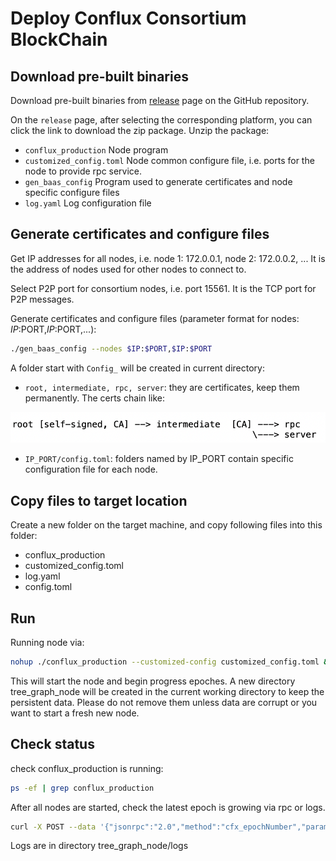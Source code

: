 # Deploy Conflux Consortium BlockChain

## Download pre-built binaries
Download pre-built binaries from [release](https://github.com/tree-graph/conflux-consortium/releases) page on the GitHub repository.

On the ``release`` page, after selecting the corresponding platform, you can click the link to download the zip package. Unzip the package:

* ``conflux_production`` Node program
* ``customized_config.toml`` Node common configure file, i.e. ports for the node to provide rpc service. 
* ``gen_baas_config`` Program used to generate certificates and node specific configure files
* ``log.yaml`` Log configuration file

## Generate certificates and configure files
Get IP addresses for all nodes, i.e. node 1: 172.0.0.1, node 2: 172.0.0.2, ... It is the address of nodes used for other nodes to connect to.

Select P2P port for consortium nodes, i.e. port 15561. It is the TCP port for P2P messages.

Generate certificates and configure files (parameter format for nodes: $IP:$PORT,$IP:$PORT,...):

```bash
./gen_baas_config --nodes $IP:$PORT,$IP:$PORT
```

A folder start with ``Config_`` will be created in current directory:

* ``root, intermediate, rpc, server``: they are certificates, keep them permanently. The certs chain like:

![1](./image/cert.png)

* ``IP_PORT/config.toml``: folders named by IP_PORT contain specific configuration file for each node.


## Copy files to target location
Create a new folder on the target machine, and copy following files into this folder:
* conflux_production
* customized_config.toml
* log.yaml
* config.toml

## Run
Running node via:

```bash
nohup ./conflux_production --customized-config customized_config.toml &
```

This will start the node and begin progress epoches.
A new directory tree_graph_node will be created in the current working directory to keep the persistent data. Please do not remove them unless data are corrupt or you want to start a fresh new node.

## Check status
check conflux_production is running:

```bash
ps -ef | grep conflux_production
```

After all nodes are started, check the latest epoch is growing via rpc or logs.

```bash
curl -X POST --data '{"jsonrpc":"2.0","method":"cfx_epochNumber","params":[],"id":1}' -H "Content-Type: application/json" localhost:$PORT
```

Logs are in directory tree_graph_node/logs
